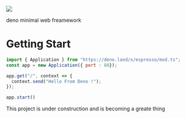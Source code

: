 ![](https://i.ibb.co/5LPRwBJ/espresso.png)

deno minimal web freamework

# Getting Start
```javascript
import { Application } from "https://deno.land/x/espresso/mod.ts";
const app = new Application({ port : 80});

app.get("/", context => {
  context.send("Hello From Deno !");
});

app.start()
```



This project is under construction and is becoming a greate thing

